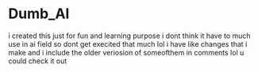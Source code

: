 # Dumb_AI
i created this just for fun and learning purpose i dont think it have to much use in ai field so dont get execited that much lol i have like changes that i make and i include the older veriosion of someofthem in comments lol u could check it out  
